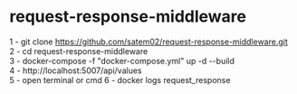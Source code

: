 # request-response-middleware

1 - git clone https://github.com/satem02/request-response-middleware.git </br>
2 - cd request-response-middleware </br>
3 - docker-compose -f "docker-compose.yml" up -d --build </br>
4 - http://localhost:5007/api/values </br>
5 - open terminal or cmd
6 - docker logs request_response</br>
